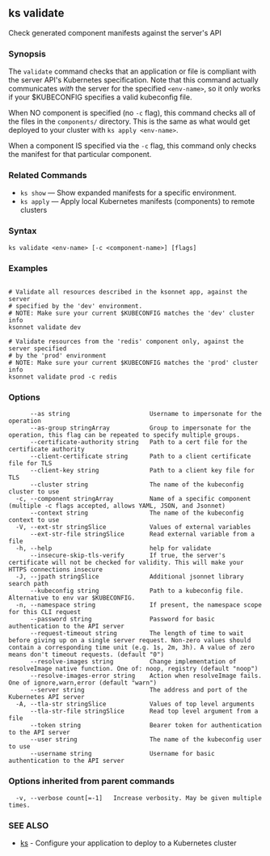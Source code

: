 ## ks validate

Check generated component manifests against the server's API

### Synopsis


The `validate` command checks that an application or file is compliant with the
server API's Kubernetes specification. Note that this command actually communicates
*with* the server for the specified `<env-name>`, so it only works if your
$KUBECONFIG specifies a valid kubeconfig file.

When NO component is specified (no `-c` flag), this command checks all of
the files in the `components/` directory. This is the same as what would
get deployed to your cluster with `ks apply <env-name>`.

When a component IS specified via the `-c` flag, this command only checks
the manifest for that particular component.

### Related Commands

* `ks show` — Show expanded manifests for a specific environment.
* `ks apply` — Apply local Kubernetes manifests (components) to remote clusters

### Syntax


```
ks validate <env-name> [-c <component-name>] [flags]
```

### Examples

```

# Validate all resources described in the ksonnet app, against the server
# specified by the 'dev' environment.
# NOTE: Make sure your current $KUBECONFIG matches the 'dev' cluster info
ksonnet validate dev

# Validate resources from the 'redis' component only, against the server specified
# by the 'prod' environment
# NOTE: Make sure your current $KUBECONFIG matches the 'prod' cluster info
ksonnet validate prod -c redis

```

### Options

```
      --as string                      Username to impersonate for the operation
      --as-group stringArray           Group to impersonate for the operation, this flag can be repeated to specify multiple groups.
      --certificate-authority string   Path to a cert file for the certificate authority
      --client-certificate string      Path to a client certificate file for TLS
      --client-key string              Path to a client key file for TLS
      --cluster string                 The name of the kubeconfig cluster to use
  -c, --component stringArray          Name of a specific component (multiple -c flags accepted, allows YAML, JSON, and Jsonnet)
      --context string                 The name of the kubeconfig context to use
  -V, --ext-str stringSlice            Values of external variables
      --ext-str-file stringSlice       Read external variable from a file
  -h, --help                           help for validate
      --insecure-skip-tls-verify       If true, the server's certificate will not be checked for validity. This will make your HTTPS connections insecure
  -J, --jpath stringSlice              Additional jsonnet library search path
      --kubeconfig string              Path to a kubeconfig file. Alternative to env var $KUBECONFIG.
  -n, --namespace string               If present, the namespace scope for this CLI request
      --password string                Password for basic authentication to the API server
      --request-timeout string         The length of time to wait before giving up on a single server request. Non-zero values should contain a corresponding time unit (e.g. 1s, 2m, 3h). A value of zero means don't timeout requests. (default "0")
      --resolve-images string          Change implementation of resolveImage native function. One of: noop, registry (default "noop")
      --resolve-images-error string    Action when resolveImage fails. One of ignore,warn,error (default "warn")
      --server string                  The address and port of the Kubernetes API server
  -A, --tla-str stringSlice            Values of top level arguments
      --tla-str-file stringSlice       Read top level argument from a file
      --token string                   Bearer token for authentication to the API server
      --user string                    The name of the kubeconfig user to use
      --username string                Username for basic authentication to the API server
```

### Options inherited from parent commands

```
  -v, --verbose count[=-1]   Increase verbosity. May be given multiple times.
```

### SEE ALSO

* [ks](ks.md)	 - Configure your application to deploy to a Kubernetes cluster

